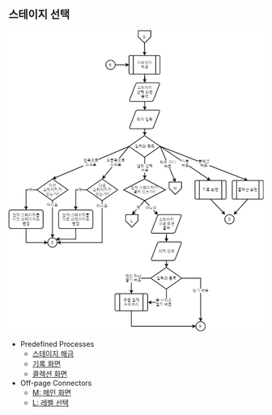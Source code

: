 ## 스테이지 선택
![스테이지 선택 순서도](./img/스테이지_선택.png)
* Predefined Processes
  * [스테이지 해금](./스왐피_역기획서_시스템/스테이지_해금.md)
  * [기록 화면](./스왐피_역기획서_시스템/기록.md)
  * [콜렉션 화면](./스왐피_역기획서_시스템/콜렉션.md)
* Off-page Connectors
  * [M: 메인 화면](./스왐피_역기획서_시스템/메인_화면.md)
  * [L: 레벨 선택](./스왐피_역기획서_시스템/레벨_선택.md)

